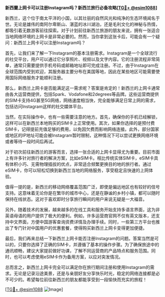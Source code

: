 **新西蘭上网卡可以注册Instagram吗？新西兰旅行必备攻略[[TG💪+ @esim1088](https://t.me/s/esim1088)]**

新西兰，这个位于南太平洋的小国，以其壮丽的自然风光和纯净的生态环境闻名于世。无论是雄伟的南阿尔卑斯山、湛蓝的冰川湖泊，还是毛利文化的神秘与热情，都吸引着无数游客前往探索。对于计划前往新西兰旅游的朋友来说，拥有一张适合当地网络环境的上网卡是非常必要的。然而，当你拿到这张卡后，可能会有一个疑问：新西兰上网卡可以注册Instagram吗？

首先，让我们来了解一下Instagram的基本注册需求。Instagram是一个全球流行的社交平台，用户可以通过它分享照片、视频以及文字内容。它的注册流程非常简单，通常只需要提供手机号码或邮箱地址即可完成注册。不过，由于Instagram在全球范围内受到欢迎，其服务器主要分布在美国等地，因此在某些地区可能需要使用国际网络服务才能顺利注册。

那么，新西兰上网卡是否能满足这一需求呢？答案是肯定的！新西兰的上网卡通常由各大运营商提供，包括Spark、Vodafone和2degrees等品牌。这些运营商提供的SIM卡支持4G甚至5G网络，网络速度相当快，完全能够满足日常上网的需求，包括访问Instagram这样的社交媒体平台。

当然，在实际操作中，也有一些需要注意的地方。首先，确保你的手机已经解锁，这样可以在新西兰本地购买的SIM卡上正常使用。其次，如果你选择的是预付费SIM卡，记得提前充值足够的费用，以免因欠费而影响网络连接。此外，部分国家或地区的IP地址可能会被Instagram暂时限制，这种情况下可以尝试更换网络环境或者等待一段时间后再试。

对于初次前往新西兰的游客而言，选择一张合适的上网卡显得尤为重要。目前市面上有许多针对旅行者的解决方案，比如eSIM卡。相比传统实体SIM卡，eSIM卡具有体积小巧、无需物理插拔的优点，非常适合频繁更换目的地的旅行者。通过eSIM卡，你可以轻松切换到新西兰当地的网络服务，享受稳定且快速的上网体验。

值得一提的是，新西兰的移动网络覆盖范围广泛，即使是偏远地区也有较好的信号支持。这意味着无论你是在繁华的城市中心，还是在静谧的乡村小镇，都可以随时保持在线状态。这对于喜欢即时分享旅行瞬间的用户来说无疑是一大福音。

另外，随着技术的发展，越来越多的在线工具和服务开始支持多语言界面，这为非英语母语的用户提供了极大的便利。例如，许多运营商官网不仅有英文版本，还支持中文界面，方便中国游客查询资费详情及办理手续。同时，一些第三方平台也推出了专门针对中国用户的优惠套餐，使得购买新西兰上网卡变得更加便捷。

最后，我们再来总结一下新西兰上网卡能否注册Instagram的问题。答案当然是可以的，只要你选择了正确的SIM卡，并遵循了基本的操作步骤。为了确保旅途中的通讯顺畅，建议大家提前做好功课，了解不同运营商的产品特点和服务范围。同时，也可以考虑使用eSIM卡作为备用方案，以应对突发情况。

总而言之，新西兰上网卡完全可以满足你在旅行期间注册和使用Instagram的需求。无论是记录沿途美景，还是与亲朋好友分享快乐时光，稳定的网络连接都是必不可少的。希望每位前往新西兰的朋友都能享受到一段愉快而充实的旅程！

[[TG💪+ @esim1088](https://t.me/s/esim1088) ![Image](https://i.postimg.cc/4NQfJmqS/Snipaste-2025-05-13-00-14-12.png)]
